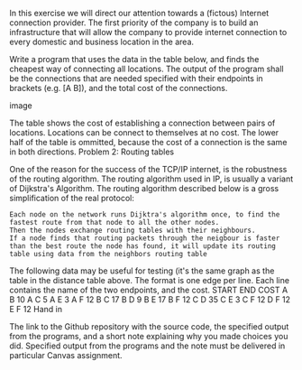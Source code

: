 In this exercise we will direct our attention towards a (fictous) Internet connection provider. The first priority of the company is to build an infrastructure that will allow the company to provide internet connection to every domestic and business location in the area.

Write a program that uses the data in the table below, and finds the cheapest way of connecting all locations. The output of the program shall be the connections that are needed specified with their endpoints in brackets (e.g. [A B]), and the total cost of the connections.

image

The table shows the cost of establishing a connection between pairs of locations. Locations can be connect to themselves at no cost. The lower half of the table is ommitted, because the cost of a connection is the same in both directions.
Problem 2: Routing tables

One of the reason for the success of the TCP/IP internet, is the robustness of the routing algorithm. The routing algorithm used in IP, is usually a variant of Dijkstra's Algorithm. The routing algorithm described below is a gross simplification of the real protocol:

    Each node on the network runs Dijktra's algorithm once, to find the fastest route from that node to all the other nodes.
    Then the nodes exchange routing tables with their neighbours.
    If a node finds that routing packets through the neigbour is faster than the best route the node has found, it will update its routing table using data from the neighbors routing table

The following data may be useful for testing (it's the same graph as the table in the distance table above. The format is one edge per line. Each line contains the name of the two endpoints, and the cost.
START 	END 	COST
A 	B 	10
A 	C 	5
A 	E 	3
A 	F 	12
B 	C 	17
B 	D 	9
B 	E 	17
B 	F 	12
C 	D 	35
C 	E 	3
C 	F 	12
D 	F 	12
E 	F 	12
Hand in

The link to the Github repository with the source code, the specified output from the programs, and a short note explaining why you made choices you did. Specified output from the programs and the note must be delivered in particular Canvas assignment.

